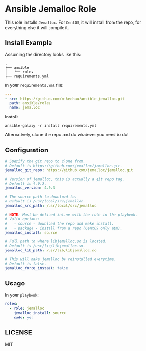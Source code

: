 # Ansible Jemalloc Role

This role installs `Jemalloc`. For `CentOS`, it will install from the repo, for everything else it will compile it.

## Install Example

Assuming the directory looks like this:

```
.
├── ansible
│   └── roles
├── requirements.yml
```
In your `requirements.yml` file:

```yaml
---
- src: https://github.com/mikechau/ansible-jemalloc.git
  path: ansible/roles
  name: jemalloc
```

Install:

```
ansible-galaxy -r install requirements.yml
```

Alternatively, clone the repo and do whatever you need to do!

## Configuration

```yaml
# Specify the git repo to clone from.
# Default is https://github.com/jemalloc/jemalloc.git.
jemalloc_git_repo: https://github.com/jemalloc/jemalloc.git

# Version of jemalloc, this is actually a git repo tag.
# Default is 4.0.3.
jemalloc_version: 4.0.3

# The source path to download to.
# Default is /usr/local/src/jemalloc.
jemalloc_src_path: /usr/local/src/jemalloc

# NOTE: Must be defined inline with the role in the playbook.
# Valid options:
#   - source - download the repo and make install.
#   - package - install from a repo (CentOS only atm).
jemalloc_install: source

# Full path to where libjemalloc.so is located.
# Default is /usr/lib/libjemalloc.so.
jemalloc_lib_path: /usr/lib/libjemalloc.so

# This will make jemalloc be reinstalled everytime.
# Default is false.
jemalloc_force_install: false
```

## Usage

In your `playbook`:

```yaml
roles:
  - role: jemalloc
    jemalloc_install: source
    sudo: yes
```

## LICENSE

MIT
